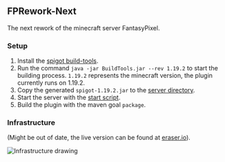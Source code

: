 ## FPRework-Next

The next rework of the minecraft server FantasyPixel.

### Setup

1. Install the [spigot build-tools](https://hub.spigotmc.org/jenkins/job/BuildTools/lastSuccessfulBuild/artifact/target/BuildTools.jar).
2. Run the command ```java -jar BuildTools.jar --rev 1.19.2``` to start the building process.
   ```1.19.2``` represents the minecraft version, the plugin currently runs on 1.19.2.
3. Copy the generated ```spigot-1.19.2.jar``` to the [server directory](/server/).
4. Start the server with the [start script](/server/start.bat).
5. Build the plugin with the maven goal ```package```.

### Infrastructure

(Might be out of date, the live version can be found at [eraser.io](https://app.eraser.io/workspace/i0w4LQC7ZDzmc5JVdRBQ)).

![Infrastructure drawing](structure.svg)
